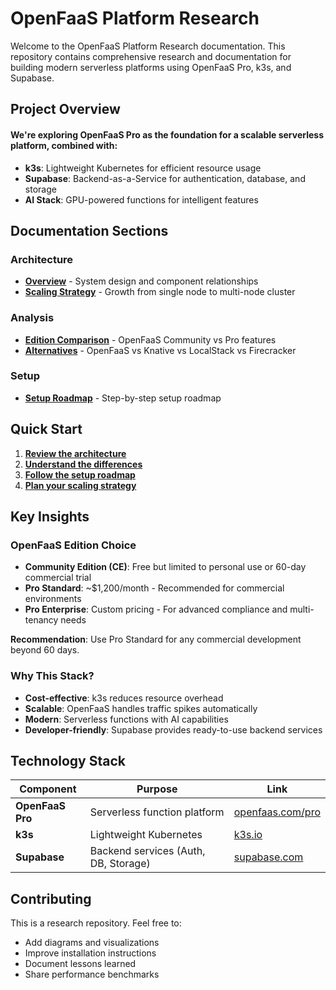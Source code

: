 # OpenFaaS Platform Research

Welcome to the OpenFaaS Platform Research documentation. This repository contains comprehensive research and documentation for building modern serverless platforms using OpenFaaS Pro, k3s, and Supabase.

## Project Overview

#### We're exploring **OpenFaaS Pro** as the foundation for a scalable serverless platform, combined with:
- **k3s**: Lightweight Kubernetes for efficient resource usage
- **Supabase**: Backend-as-a-Service for authentication, database, and storage
- **AI Stack**: GPU-powered functions for intelligent features

## Documentation Sections

### Architecture
- **[Overview](01-architecture.md)** - System design and component relationships
- **[Scaling Strategy](03-scaling.md)** - Growth from single node to multi-node cluster

### Analysis
- **[Edition Comparison](04-comparison.md)** - OpenFaaS Community vs Pro features
- **[Alternatives](05-alternatives.md)** - OpenFaaS vs Knative vs LocalStack vs Firecracker 

### Setup
- **[Setup Roadmap](02-setup-roadmap.md)** - Step-by-step setup roadmap


## Quick Start

1. **[Review the architecture](01-architecture.md)**
2. **[Understand the differences](04-comparison.md)**
3. **[Follow the setup roadmap](02-setup-roadmap.md)**
4. **[Plan your scaling strategy](03-scaling.md)**

## Key Insights

### OpenFaaS Edition Choice
- **Community Edition (CE)**: Free but limited to personal use or 60-day commercial trial
- **Pro Standard**: ~$1,200/month - Recommended for commercial environments
- **Pro Enterprise**: Custom pricing - For advanced compliance and multi-tenancy needs

**Recommendation**: Use Pro Standard for any commercial development beyond 60 days.

### Why This Stack?
- **Cost-effective**: k3s reduces resource overhead
- **Scalable**: OpenFaaS handles traffic spikes automatically
- **Modern**: Serverless functions with AI capabilities
- **Developer-friendly**: Supabase provides ready-to-use backend services

## Technology Stack

| Component | Purpose | Link |
|-----------|---------|------|
| **OpenFaaS Pro** | Serverless function platform | [openfaas.com/pro](https://www.openfaas.com/pro) |
| **k3s** | Lightweight Kubernetes | [k3s.io](https://k3s.io/) |
| **Supabase** | Backend services (Auth, DB, Storage) | [supabase.com](https://supabase.com/) |

## Contributing

This is a research repository. Feel free to:
- Add diagrams and visualizations
- Improve installation instructions
- Document lessons learned
- Share performance benchmarks